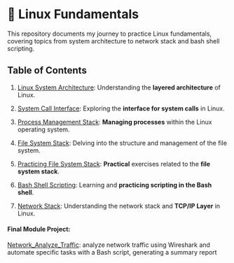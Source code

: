 # 🐧 Linux Fundamentals

This repository documents my journey to practice Linux fundamentals, covering topics from system architecture to network stack and bash shell scripting.

## Table of Contents
1. [Linux System Architecture](#01linux_systemarchitecture): Understanding the **layered architecture** of Linux.

2. [System Call Interface](#02systemcall_interface): Exploring the **interface for system calls** in Linux.

3. [Process Management Stack](#03process_management_stack): **Managing processes** within the Linux operating system.

4. [File System Stack](#04filesystem_stack): Delving into the structure and management of the file system.

5. [Practicing File System Stack](#05practicing_filesystemstack): **Practical** exercises related to the **file system stack**.

6. [Bash Shell Scripting](#06bash_shellscripting): Learning and **practicing scripting in the Bash shell**.

7. [Network Stack](#07network_stack): Understanding the network stack and **TCP/IP Layer** in Linux.

#### Final Module Project: 
[Network_Analyze_Traffic](https://github.com/AhmedSamymoh/kernel-graduation-project): analyze network traffic using Wireshark and automate specific tasks with a Bash script, generating a summary report
